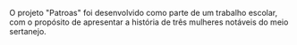 
O projeto "Patroas" foi desenvolvido como parte de um trabalho escolar, com o propósito de apresentar a história de três mulheres notáveis do meio sertanejo.
